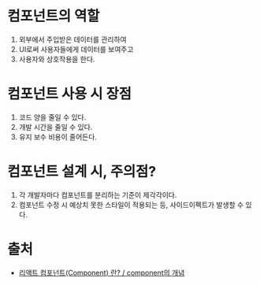 # 컴포넌트의 역할
1. 외부에서 주입받은 데이터를 관리하여
2. UI로써 사용자들에게 데이터를 보여주고
3. 사용자와 상호작용을 한다.

# 컴포넌트 사용 시 장점
1. 코드 양을 줄일 수 있다.
2. 개발 시간을 줄일 수 있다.
3. 유지 보수 비용이 줄어든다.

# 컴포넌트 설계 시, 주의점?
1. 각 개발자마다 컴포넌트를 분리하는 기준이 제각각이다.
2. 컴포넌트 수정 시 예상치 못한 스타일이 적용되는 등, 사이드이펙트가 발생할 수 있다.


# 출처
- [리액트 컴포넌트(Component) 란? / component의 개념](https://devyihyun.tistory.com/169)